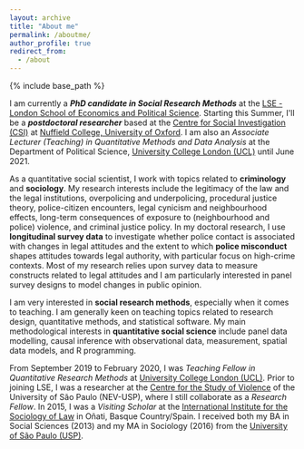 ```yaml
---
layout: archive
title: "About me"
permalink: /aboutme/
author_profile: true
redirect_from:
  - /about
---
```


{% include base_path %}

I am currently a ***PhD candidate in Social Research Methods*** at the [LSE - London School of Economics and Political Science](http://www.lse.ac.uk/methodology). Starting this Summer, I'll be a ***postdoctoral researcher*** based at the [Centre for Social Investigation (CSI)](http://csi.nuff.ox.ac.uk) at [Nuffield College, University of Oxford](https://www.nuffield.ox.ac.uk). I am also an *Associate Lecturer (Teaching) in Quantitative  Methods and Data Analysis* at the Department of Political Science, [University College London (UCL)](https://www.ucl.ac.uk/political-science/) until June 2021.

As a quantitative social scientist, I work with topics related to **criminology** and **sociology**. My research interests include the legitimacy of the law and the legal institutions, overpolicing and underpolicing, procedural justice theory, police-citizen encounters, legal cynicism and neighbourhood effects, long-term consequences of exposure to (neighbourhood and police) violence, and criminal justice policy. In my doctoral research, I use **longitudinal survey data** to investigate whether police contact is associated with changes in legal attitudes and the extent to which **police misconduct** shapes attitudes towards legal authority, with particular focus on high-crime contexts. Most of my research relies upon survey data to measure constructs related to legal attitudes and I am particularly interested in panel survey designs to model changes in public opinion.

I am very interested in **social research methods**, especially when it comes to teaching. I am generally keen on teaching topics related to research design, quantitative methods, and statistical software. My main methodological interests in **quantitative social science** include panel data modelling, causal inference with observational data, measurement, spatial data models, and R programming.

From September 2019 to February 2020, I was *Teaching Fellow in Quantitative Research Methods* at [University College London (UCL)](https://www.ucl.ac.uk/political-science). Prior to joining LSE, I was a researcher at the [Centre for the Study of Violence](http://english.nevusp.org) of the University of São Paulo (NEV-USP), where I still collaborate as a *Research Fellow*. In 2015, I was a *Visiting Scholar* at the [International Institute for the Sociology of Law](http://iisj.net) in Oñati, Basque Country/Spain. I received both my BA in Social Sciences (2013) and my MA in Sociology (2016) from the [University of São Paulo (USP)](https://www.fflch.usp.br/).
